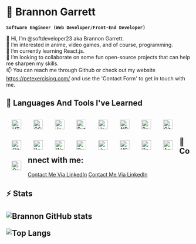 # 🌌 Brannon Garrett
 
**`Software Engineer (Web Developer/Front-End Developer)`**

👋 Hi, I’m @softdeveloper23 aka Brannon Garrett. <br />
👀 I’m interested in anime, video games, and of course, programming. <br />
🌱 I’m currently learning React.js. <br />
💞️ I’m looking to collaborate on some fun open-source projects that can help me sharpen my skills. <br />
📫 You can reach me through Github or check out my website https://petexercising.com/ and use the 'Contact Form' to get in touch with me. <br />

<h2>🧰 Languages And Tools I've Learned</h2>
 
<img align="left" alt="HTML" width="26px" style="padding:15px;" src="https://cdn.jsdelivr.net/gh/devicons/devicon/icons/html5/html5-plain.svg" />
<img align="left" alt="CSS" width="26px" style="padding:15px;" src="https://cdn.jsdelivr.net/gh/devicons/devicon/icons/css3/css3-plain.svg" />
<img align="left" alt="JavaScript" width="26px" style="padding:15px;" src="https://cdn.jsdelivr.net/gh/devicons/devicon/icons/javascript/javascript-plain.svg" />
<img align="left" alt="Python" width="26px" style="padding:15px;" src="https://cdn.jsdelivr.net/gh/devicons/devicon/icons/python/python-original-wordmark.svg" />
<img align="left" alt="Java" width="26px" style="padding:15px;" src="https://cdn.jsdelivr.net/gh/devicons/devicon/icons/java/java-original-wordmark.svg" />
<img align="left" alt="NPM" width="26px" style="padding:15px;" src="https://cdn.jsdelivr.net/gh/devicons/devicon/icons/npm/npm-original-wordmark.svg" />
<img align="left" alt="React" width="26px" style="padding:15px;" src="https://cdn.jsdelivr.net/gh/devicons/devicon/icons/react/react-original.svg" />
<img align="left" alt="Git" width="26px" style="padding:15px;" src="https://cdn.jsdelivr.net/gh/devicons/devicon/icons/git/git-original.svg" />
<img align="left" alt="GitHub" width="26px" style="padding:15px;" src="https://cdn.jsdelivr.net/gh/devicons/devicon/icons/github/github-original.svg" />
<img align="left" alt="Bootstrap" width="26px" style="padding:15px;" src="https://cdn.jsdelivr.net/gh/devicons/devicon/icons/bootstrap/bootstrap-plain.svg" />
<img align="left" alt="WordPress" width="26px" style="padding:15px;" src="https://cdn.jsdelivr.net/gh/devicons/devicon/icons/wordpress/wordpress-plain.svg" />
<img align="left" alt="Pycharm" width="26px" style="padding:15px;" src="https://cdn.jsdelivr.net/gh/devicons/devicon/icons/pycharm/pycharm-original.svg" />
<img align="left" alt="Jupyter" width="26px" style="padding:15px;" src="https://cdn.jsdelivr.net/gh/devicons/devicon/icons/jupyter/jupyter-original-wordmark.svg" />
<img align="left" alt="VSCode" width="26px" style="padding:15px;" src="https://cdn.jsdelivr.net/gh/devicons/devicon/icons/vscode/vscode-original-wordmark.svg" />
<img align="left" alt="Bash" width="26px" style="padding:15px;" src="https://cdn.jsdelivr.net/gh/devicons/devicon/icons/bash/bash-plain.svg" />
<img align="left" alt="Anaconda" width="26px" style="padding:15px;" src="https://cdn.jsdelivr.net/gh/devicons/devicon/icons/anaconda/anaconda-original.svg" />
<img align="left" alt="Canva" width="26px" style="padding:15px;" src="https://cdn.jsdelivr.net/gh/devicons/devicon/icons/canva/canva-original.svg" />          
<br />
<br />

<h2>🌴 Connect with me:</h2>

[Contact Me Via LinkedIn](https://www.linkedin.com/in/bgarrett77/#gh-light-mode-only)
[Contact Me Via LinkedIn](https://www.linkedin.com/in/bgarrett77/#gh-dark-mode-only)
&nbsp;&nbsp;

<h2>⚡ Stats<h2>

![Brannon GitHub stats](https://github-readme-stats.vercel.app/api?username=softdeveloper23&show_icons=true&theme=vision-friendly-dark&hide_border=true)

![Top Langs](https://github-readme-stats.vercel.app/api/top-langs/?username=softdeveloper23&hide=html&layout=compact&langs_count=6&theme=vision-friendly-dark&hide_border=true)
